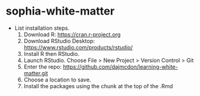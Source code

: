 
# sophia-white-matter

<!-- badges: start -->
<!-- badges: end -->


* List installation steps.
    1. Download R: https://cran.r-project.org
    2. Download RStudio Desktop: https://www.rstudio.com/products/rstudio/
    3. Install R then RStudio.
    4. Launch RStudio. Choose File > New Project > Version Control > Git
    5. Enter the repo: https://github.com/dajmcdon/learning-white-matter.git
    6. Choose a location to save.
    7. Install the packages using the chunk at the top of the .Rmd


